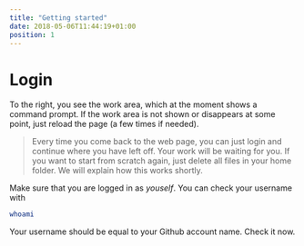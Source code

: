 ```yaml
---
title: "Getting started"
date: 2018-05-06T11:44:19+01:00
position: 1
---
```


# Login

To the right, you see the work area, which at the moment shows a command prompt. If the work area is not shown or disappears at some point, just reload the page (a few times if needed).

> Every time you come back to the web page, you can just login and continue where you have left off. Your work will be waiting for you. If you want to start from scratch again, just delete all files in your home folder. We will explain how this works shortly.

Make sure that you are logged in as *youself*. You can check your username with

```bash
whoami
```

Your username should be equal to your Github account name. Check it now.
